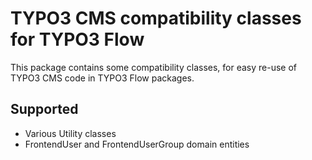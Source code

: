 TYPO3 CMS compatibility classes for TYPO3 Flow
==============================================

This package contains some compatibility classes, for easy re-use of
TYPO3 CMS code in TYPO3 Flow packages.

Supported
---------

- Various Utility classes
- FrontendUser and FrontendUserGroup domain entities
